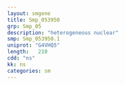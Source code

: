 ```yaml
---
layout: smgene
title: Smp_053950
grp: Smp_05
description: "heterogeneous nuclear"
smp: Smp_053950.1
uniprot: "G4VHQ5"
length:   210
cdd: "ns"
kk: ns
categories: sm
---
```

